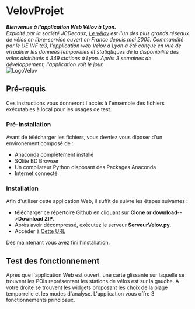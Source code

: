 # VelovProjet
***Bienvenue à l'application Web Vélov à Lyon.***  
*Exploité par la société JCDecaux, [Le vélov](https://velov.grandlyon.com/) est l'un des plus grands réseaux de vélos en libre-service ouvert en France  depuis mai 2005. Commandité par le UE INF tc3, l'application web Vélov à Lyon a été conçue en vue de visualiser les données temporelles et statiqtiques de la disponibilité des vélos distribués à 349 stations à Lyon. Après 3 semaines de développement, l'application voit le jour.*  
<centre>![LogoVelov](https://upload.wikimedia.org/wikipedia/fr/0/08/Logo_Velov.gif)</centre>

## Pré-requis
Ces instructions vous donneront l'accès à l'ensemble des fichiers exécutables à local pour les usages de test.

### Pré-installation
Avant de télécharger les fichiers, vous devriez vous diposer d'un environement composé de :  

- Anaconda complètement installé
- SQlite BD Browser
- Un compilateur Python disposant des Packages Anaconda
- Internet connecté

### Installation
Afin d'utiliser cette application Web, il suffit de suivre les étapes suivantes :

- télécharger ce répertoire Github en cliquant sur **Clone or download**-->**Download ZIP**. 
- Après avoir décompressé, exécutez le serveur **ServeurVelov.py**. 
- Accéder à [Cette URL](http://localhost:8082/velov.html)

Dès maintenant vous avez fini l'installation. 

## Test des fonctionnement
Après que l'application Web est ouvert, une carte glissante sur laquelle se trouvent les POIs représentant les stations de vélos est sur la gauche. A votre droite se trouvent les widgets proposant les choix de la plage temporrelle et les modes d'analyse. L'application vous offre 3 fonctionnements principaux. 
